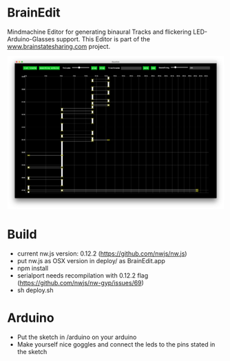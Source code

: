 # BrainEdit
Mindmachine Editor for generating binaural Tracks and flickering LED-Arduino-Glasses support.
This Editor is part of the www.brainstatesharing.com project.

![Screenshot](https://raw.githubusercontent.com/cpietsch/BrainEdit/master/screenshot.png?raw=true "Screenshot")

# Build
- current nw.js version: 0.12.2 (https://github.com/nwjs/nw.js)
- put nw.js as OSX version in deploy/ as BrainEdit.app
- npm install
- serialport needs recompilation with 0.12.2 flag (https://github.com/nwjs/nw-gyp/issues/69)
- sh deploy.sh

# Arduino
- Put the sketch in /arduino on your arduino
- Make yourself nice goggles and connect the leds to the pins stated in the sketch